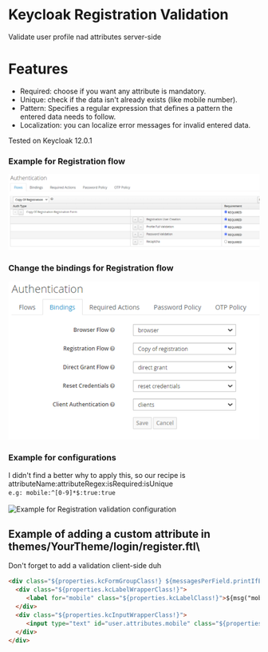 # Keycloak Registration Validation

Validate user profile nad attributes server-side

# Features
* Required: choose if you want any attribute is mandatory.
* Unique: check if the data isn't already exists (like mobile number).
* Pattern: Specifies a regular expression that defines a pattern the entered data needs to follow.
* Localization: you can localize error messages for invalid entered data.

Tested on Keycloak 12.0.1

### Example for Registration flow
![Example for Registration flow](example-registration-flow.png)
 
 ### Change the bindings for Registration flow
![Example for Registration flow](example-binding-registration-flow.png)
 
### Example for configurations
I didn't find a better why to apply this, so
our recipe is attributeName:attributeRegex:isRequired:isUnique\
```e.g: mobile:^[0-9]*$:true:true```\
\
 ![Example for Registration validation configuration](example-registration-validation-config.png)
 
 ## Example of adding a custom attribute in themes/YourTheme/login/register.ftl\
 Don't forget to add a validation client-side duh
 ```html
 <div class="${properties.kcFormGroupClass!} ${messagesPerField.printIfExists('mobile',properties.kcFormGroupErrorClass!)}">
   <div class="${properties.kcLabelWrapperClass!}">
      <label for="mobile" class="${properties.kcLabelClass!}">${msg("mobile")}</label>
   </div>
   <div class="${properties.kcInputWrapperClass!}">
      <input type="text" id="user.attributes.mobile" class="${properties.kcInputClass!}" name="user.attributes.mobile" value="${(register.formData.mobile!'')}"  />
   </div>
</div>
 ```
